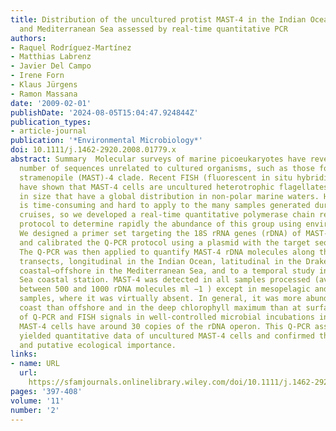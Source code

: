 ```yaml
---
title: Distribution of the uncultured protist MAST-4 in the Indian Ocean, Drake Passage
  and Mediterranean Sea assessed by real-time quantitative PCR
authors:
- Raquel Rodríguez-Martínez
- Matthias Labrenz
- Javier Del Campo
- Irene Forn
- Klaus Jürgens
- Ramon Massana
date: '2009-02-01'
publishDate: '2024-08-05T15:04:47.924844Z'
publication_types:
- article-journal
publication: '*Environmental Microbiology*'
doi: 10.1111/j.1462-2920.2008.01779.x
abstract: Summary  Molecular surveys of marine picoeukaryotes have revealed a large
  number of sequences unrelated to cultured organisms, such as those forming the marine
  stramenopile (MAST)-4 clade. Recent FISH (fluorescent in situ hybridization) data
  have shown that MAST-4 cells are uncultured heterotrophic flagellates of 2–3 μm
  in size that have a global distribution in non-polar marine waters. However, FISH
  is time-consuming and hard to apply to the many samples generated during oceanographic
  cruises, so we developed a real-time quantitative polymerase chain reaction (Q-PCR)
  protocol to determine rapidly the abundance of this group using environmental DNA.
  We designed a primer set targeting the 18S rRNA genes (rDNA) of MAST-4 and optimized
  and calibrated the Q-PCR protocol using a plasmid with the target sequence as insert.
  The Q-PCR was then applied to quantify MAST-4 rDNA molecules along three marine
  transects, longitudinal in the Indian Ocean, latitudinal in the Drake Passage and
  coastal–offshore in the Mediterranean Sea, and to a temporal study in a Mediterranean
  Sea coastal station. MAST-4 was detected in all samples processed (averaged abundances
  between 500 and 1000 rDNA molecules ml −1 ) except in mesopelagic and Antarctic
  samples, where it was virtually absent. In general, it was more abundant in the
  coast than offshore and in the deep chlorophyll maximum than at surface. A comparison
  of Q-PCR and FISH signals in well-controlled microbial incubations indicated that
  MAST-4 cells have around 30 copies of the rDNA operon. This Q-PCR assay quickly
  yielded quantitative data of uncultured MAST-4 cells and confirmed their wide distribution
  and putative ecological importance.
links:
- name: URL
  url: 
    https://sfamjournals.onlinelibrary.wiley.com/doi/10.1111/j.1462-2920.2008.01779.x
pages: '397-408'
volume: '11'
number: '2'
---
```

